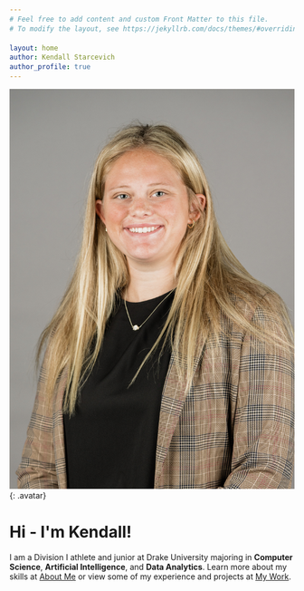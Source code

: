 ```yaml
---
# Feel free to add content and custom Front Matter to this file.
# To modify the layout, see https://jekyllrb.com/docs/themes/#overriding-theme-defaults

layout: home
author: Kendall Starcevich
author_profile: true
---
```


![kendall starcevich](/assets/images/headshot.jpg){: .avatar}
# Hi - I'm Kendall!
I am a Division I athlete and junior at Drake University majoring in **Computer Science**, **Artificial Intelligence**, and **Data Analytics**. Learn more about my skills at [About Me](/about) or view some of my experience and projects at [My Work](/mywork).